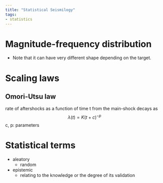 ```yaml
---
title: "Statistical Seismilogy"
tags:
- statistics
---
```


# Magnitude-frequency distribution
- Note that it can have very different shape depending on the target.

# Scaling laws
## Omori-Utsu law
rate of aftershocks as a function of time t from the main-shock decays as $$\lambda(t)=K(t+c)^{-p}$$c, p: parameters

# Statistical terms
- aleatory
	- random
- epistemic
	- relating to the knowledge or the degree of its validation
